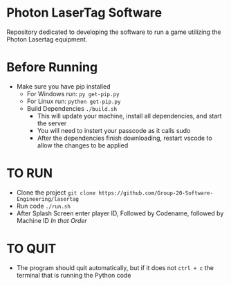 # Photon LaserTag Software
Repository dedicated to developing the software to run a game utilizing the Photon Lasertag equipment.

# Before Running
- Make sure you have pip installed
  - For Windows run: `py get-pip.py`
  - For Linux run: `python get-pip.py`
  - Build Dependencies `./build.sh`
    - This will update your machine, install all dependencies, and start the server
    - You will need to instert your passcode as it calls sudo
    - After the dependencies finish downloading, restart vscode to allow the changes to be applied

# TO RUN

- Clone the project `git clone https://github.com/Group-20-Software-Engineering/lasertag`
- Run code `./run.sh`
- After Splash Screen enter player ID, Followed by Codename, followed by Machine ID *In that Order*


# TO QUIT
- The program should quit automatically, but if it does not `ctrl + c` the terminal that is running the Python code
